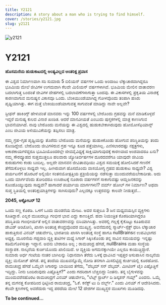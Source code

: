 ```yaml
---
title: Y2121
description: A story about a man who is trying to find himself.
cover: /stories/y2121.jpg
slug: y2121
---
```


![y2121](/stories/y2121.jpg)

# Y2121

**ಹೊಸಮನೆಯ ಹುಡುಕಾಟದಲ್ಲಿ ಅಂತ್ಯವಿಲ್ಲದ ಅಂತರಿಕ್ಷ ಪ್ರವಾಸ**

ಈ ವಿಶ್ವದ ನಿರ್ಮಾಣವಾಗಿ ಸರಿ ಸುಮಾರು 5 ಬಿಲಿಯನ್ ವರ್ಷಗಳ ಒಂದು ಅಂದಾಜು ಲೆಕ್ಕಾಚಾರವಾಗಿದ್ದರೂ ಭೂಮಿಯ ಮೇಲೆ ಜೀವಿಗಳ ಉಗಮವಾಗಿ ಕೆಲವೇ ಮಿಲಿಯನ್ ವರ್ಷಗಳಾಗಿವೆ. ಭೂಮಿಯ ಮೇಲಿನ ವಾತಾವರಣ ಬದಲಾಗುತ್ತ ಬಂದಂತೆ ಜೀವಿಗಳ ದೇಹಗಳಲ್ಲಿ ಬದಲಾವಣೆಗಳಾಗುತ್ತಾ ಬಂದವು. ಈ ವಿಕಾಸಗಳಲ್ಲಿ ಪ್ರಕೃತಿಯ ವಿನಾಶಕ್ಕೆ ಕಾರಣವಾಗುವ ಮನುಷ್ಯನ ವಿಕಾಸವೂ ಒಂದು. ಬೆಂಕಿಯುಂಡೆಯಾಗಿದ್ದ ಗೋಳವೊಂದು ತಂಪಾಗಿ ಹಸಿರು ಪೃಥ್ವಿಯಾಗಿತ್ತು. ಈಗ ಮತ್ತೆ ಬೆಂಕಿಯುಂಡೆಯಾಗುವತ್ತ ಸಾಗುವಂತೆ ಮಾಡಿದ್ದು ನಾವೇ ಅಲ್ಲವೇ?

ಸ್ಟೀಫನ್ ಹಾಕಿಂಗ್ಸ್ ಹೇಳುವಂತೆ ಮಾನವರು ಇನ್ನು 100 ವರ್ಷಗಳಲ್ಲಿ ಬೇರೊಂದು ಗ್ರಹವನ್ನು ಮನೆ ಮಾಡಿಕೊಳ್ಳದೆ ಇದ್ದರೆ ಮನುಷ್ಯ ಕುಲದ ವಿನಾಶ ಖಂಡಿತ. ಆದರೆ ಮಾನವೀಯತೆ ಎಂಬುದು ಪುಸ್ತಕಗಳಲ್ಲಿ ಮಾತ್ರ ಕಾಣಸಿಗುವ ಭಾವನೆಯಾಗಿದೆ. ನಾವು ಬೇರೊಂದು ಮನೆಯನ್ನು ಈ ವಿಶ್ವದಲ್ಲಿ ಹುಡುಕಬೇಕಾಗಿರುವುದು ಹೋಮೋಸೆಫಿಯಾನ್ಸ್ ಎಂಬ ಜೀವಿಯ ಅಳಿಯುವಿಕೆಯನ್ನು ತಪ್ಪಿಸಲು ಮಾತ್ರ.

ನಮ್ಮ ಗ್ರಹ-ಗೃಹ ಪೃಥ್ವಿಯನ್ನು ತೊರೆದು ಬೇರೊಂದು ಮನೆಯನ್ನು ಹುಡುಕಿಕೊಂಡು ಹೋಗುವ ಪರಿಸ್ಥಿತಿಯನ್ನು ತಂದು ಕೊಂಡಿದ್ದೇವೆ. ಬೇರೊಂದು ಜೀವಿಗಳಿರುವ ಗ್ರಹ ಇನ್ನೂ ಕೂಡ ಪತ್ತೆಯಾಗಿಲ್ಲ. ಎಣಿಸಲಾರದಷ್ಟು ನಕ್ಷತ್ರಗಳು, ಅಕಾಶಕಾಯಗಳಿದ್ದರೂ ಭೂಮಿಯೊಂದರಲ್ಲೇ ಜೀವವೈವಿಧ್ಯಕ್ಕೆ ಸಾಕ್ಷಿಯಾಗುವುದಕ್ಕೆ ಕಾರಣವಾದ ಅಂಶವಾದರೂ ಏನು? ನಮ್ಮ ಸೌರವ್ಯೂಹದ ಸುತ್ತಮುತ್ತಲೂ ಹಲವಾರು ಜ್ಯೋತಿರ್ವರ್ಷಗಳ ದೂರದವರೆಗೂ ಯಾವುದೇ ಜೀವಿಯ ಕುರುಹುಗಳು ಕಂಡು ಬಂದಿಲ್ಲ. ಅಲ್ಲದೇ ಮಾನವನ ಜೀವಿತಾವಧಿಯು ವಿಶ್ವದ ಸಮಯಕ್ಕೆ ಹೋಲಿಸಿದರೆ ಗಣನೆಗೆ ತೆಗೆದುಕೊಳ್ಳಲು ಸಾಧ್ಯವೇ ಇಲ್ಲ. ಹೀಗಿರುವಾಗ ಹೊಸದೊಂದು ವಾಸಯೋಗ್ಯ ಗ್ರಹದ ಹುಡುಕಾಟ ಸಾಧ್ಯವೇ? ವಿಶ್ವ ಪರ್ಯಟನೆಗೆ ಹೊರಟರೆ ಅಲ್ಲಿಯೇ ಸಂತನಯೋತ್ಪತ್ತಿಯ ಪ್ರಕ್ರಿಯೆಯನ್ನು ನಡೆಸುತ್ತಾ ಮುಂದುವರೆಯಬೇಕಾದೀತು. ಅದು ಒಂದು ಮಾರ್ಗವೆಂದು ತೋರಿದರೂ ಉಸಿರಾಟಕ್ಕೆ ನೂರಾರು ವರ್ಷಗಳಿಗೆ ಸಾಕಾಗುವಷ್ಟು ಆಮ್ಲಜನಕವನ್ನು ಕೊಂಡೊಯ್ಯುವುದು ಸಾಧ್ಯವೇ? ಹಾಗಾದರೆ ಪರ್ಯಾಯ ಮಾರ್ಗಗಳು!? ವರ್ಮ್ ಹೋಲ್ ಗಳ ನಿರ್ಮಾಣ? ಅಥವಾ ಸುಪ್ತ ಸ್ಥಿತಿಯಲ್ಲಿ ಅಂತರಿಕ್ಷಯಾತ್ರಿಗಳನ್ನು ಸಾಗಿಸುವುದು? ಎಲ್ಲದಕ್ಕೂ ಉತ್ತರವನ್ನು ಕಾಲವೇ ನೀಡುತ್ತದೆ...

**2045, ಅಕ್ಟೋಬರ್ 12**

ಒಂದು ಸಣ್ಣ ಕೊಠಡಿ. ಒಳಗೆ ಒಂದು ದುಂಡನೆಯ ಮೇಜು. ಅದರ ಸುತ್ತಲೂ 3 ಜನ ಮಧ್ಯವಯಸ್ಸಿನ ವ್ಯಕ್ತಿಗಳು ಕೂತಿದ್ದಾರೆ. ಎಲ್ಲರ ಮುಖದಲ್ಲೂ ಗಂಭೀರ ಭಾವ ಎದ್ದು ಕಾಣುತ್ತಿದೆ. ಹವಾ ನಿಯಂತ್ರಿತ ಕೊಠಡಿಯಾಗಿದ್ದರೂ ಪರಿಸ್ಥಿತಿಯ ಗಾಂಭೀರ್ಯತೆ ಅಲ್ಲಿನ ವಾತಾವರಣವನ್ನು ಬಿಸಿಯಾಗಿಸಿತ್ತು. ಅವರಲ್ಲಿ ಗಲ್ಲಕ್ಕೆ ಕೈಕೊಟ್ಟು ಕೂತಿರುವವ ಡೇವಿಡ್ ಆಂಟೋನಿ, ಖಾಸಗಿ ಅಂತರಿಕ್ಷ ಕೇಂದ್ರವೊಂದರ ಮುಖ್ಯಸ್ಥ. ಅವನೆದುರಲ್ಲಿ ಸ್ಮಾರ್ಟ್-ಸ್ಪೆಕ್ಟ್ ಧರಿಸಿ ಲೆಕ್ಕಾಚಾರ ಹಾಕುತ್ತಿರುವ ವಿನಯ್ ಚತುರ್ವೇದಿ, ಭಾರತೀಯ ಖಾಸಗಿ ಅಂತರಿಕ್ಷ ಸಂಸ್ಥೆ ಹಾಗೂ nullBrainsನ ಉಪವಿಭಾಗದ ಅಧ್ಯಕ್ಷ. ಮೂರನೆಯ ಗಡ್ಡದಾರಿ ವ್ಯಕ್ತಿ ತುಟಿಗಳ ಮಧ್ಯೆ ಸಿಗಾರ್ ಸಿಕ್ಕಿಸಿಕೊಂಡು ತನ್ನ ಸಾವಿನ ಸಮಯವನ್ನು ಇನ್ನಷ್ಟು ಕಡಿಮೆಗೊಳಿಸುತ್ತಾ ಇದ್ದಾನೆ. ಅವನು ಬೇರಾರೂ ಅಲ್ಲ ; ರಾಮಚಂದ್ರ ಹೆಗಡೆ, nullBrains ಮಹಾ ಸಂಸ್ಥೆಯ ಸಂಸ್ಥಾಪಕ. ನಾಲ್ಕನೆಯ ಕುರ್ಚಿಯೊಂದು ಖಾಲಿಯಿದೆ. ಆ ವ್ಯಕ್ತಿಯ ಅಗಮನಕ್ಕಾಗಿಯೇ ಎಲ್ಲರೂ ಕಾಯುತ್ತಿದ್ದಾರೆ. ಸುಮಾರು ಅರ್ಧ ಗಂಟೆಯ ನಂತರ ಬಾಗಿಲನ್ನು ನಿಧಾನವಾಗಿ ತೆರೆದು ಒಳಕ್ಕೆ ಧಾವಿಸಿದ ಇಪ್ಪತ್ತರ ಆಸುಪಾಸಿನ ನಾಲ್ಕನೆಯ ವ್ಯಕ್ತಿ; ಮನೋಜ್ ಹೆಗಡೆ. ತನ್ನ ತಂದೆಯ ಮುಖವನ್ನೊಮ್ಮೆ ನೋಡಿ ತನಗಾಗಿ ಮಿಸಲಿಟ್ಟಿದ್ದ ಕುರ್ಚಿಯಲ್ಲಿ ಕೂರಹೋದ. ರಾಮಚಂದ್ರ ಹೆಗಡೆ ಒಮ್ಮೆಲೇ ಸಿಗಾರನ್ನು ಬಾಯಿಂದ ತೆಗೆದು, "ವೆಲ್ಕಮ್ ಸನ್ ವೆಲ್ಕಮ್. ಮೀಟಿಂಗ್ ಟೈಂ ಎಷ್ಟೊತ್ತಿಗೆ ಇದ್ದಿದ್ದು. ನೀನು ಬಂದಿರುವುದು ಎಷ್ಟೊತ್ತಿಗೆ?" ಎಂದು ಗದರಿದಾಗ ಬೆಚ್ಚಿಬಿದ್ದು ನಿಂತನು. ತನ್ನ ಬೈಗುಳವನ್ನು ಮುಂದುವರೆಸಹೊರಟ ರಾಮಚಂದ್ರಗೆ ವಿನಯ್ ಚತುರ್ವೇದಿ, "ಲೆಟ್ಸ್ ಸ್ಟಾರ್ಟ್ ದಿ ಡಿಸ್ಕಶನ್ ಗಯ್ಸ್" ಎಂದನು. ಒಮ್ಮೆ ತನ್ನ ಮಗನತ್ತ ಕೋಪದಿಂದ ಧಿಟ್ಟಿಸಿದ ರಾಮಚಂದ್ರ, "ಓಕೆ. ಕನೆಕ್ಟ್ ಟು ದಿ ವರ್ಲ್ಡ್." ಎಂದು ವಿನಯ್ ಗೆ ಆದೇಶಿಸಿದರು. ಕೆಲವೇ ಕ್ಷಣಗಳಲ್ಲಿ ಅವರೆದುರು ಇದ್ದ ಪರದೆಯ ಮೇಲೆ 12 ದೇಶಗಳ ಮುಖ್ಯಸ್ಥರ ಮುಖಗಳು ಮೂಡಿದವು.

**To be continued...**